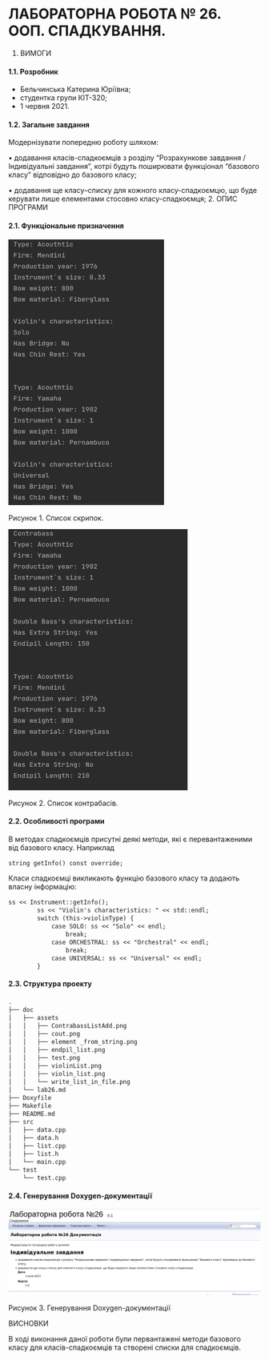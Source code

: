 # ЛАБОРАТОРНА РОБОТА № 26. ООП. СПАДКУВАННЯ.
1. ВИМОГИ
#### 1.1. Розробник
* Бельчинська Катерина Юріївна;
* студентка групи КІТ-320;
* 1 червня 2021.
#### 1.2. Загальне завдання

Модернізувати попередню роботу шляхом:

• додавання класів-спадкоємців з розділу “Розрахункове завдання / Індивідуальні завдання”,
котрі будуть поширювати функціонал “базового класу” відповідно до базового класу;

• додавання ще класу–списку для кожного класу-спадкоємцю, 
що буде керувати лише елементами стосовно класу-спадкоємця;
2. ОПИС ПРОГРАМИ

#### 2.1. Функціональне призначення

![рисунок 1](assets/violin_list.png)

Рисунок 1. Список скрипок.


![рисунок 1](assets/endpil_list.png)

Рисунок 2. Список контрабасів.

#### 2.2. Особливості програми
В методах спадкоємців присутні деякі методи, які є перевантаженими від базового класу. Наприклад

```
string getInfo() const override;
```

Класи спадкоємці викликають функцію базового класу та додають власну інформацію:

```
ss << Instrument::getInfo();
        ss << "Violin's characteristics: " << std::endl;
        switch (this->violinType) {
            case SOLO: ss << "Solo" << endl;
                break;
            case ORCHESTRAL: ss << "Orchestral" << endl;
                break;
            case UNIVERSAL: ss << "Universal" << endl;
        }
```


#### 2.3. Структура проекту

```
.
├── doc
│   ├── assets
│   │   ├── ContrabassListAdd.png
│   │   ├── cout.png
│   │   ├── element _from_string.png
│   │   ├── endpil_list.png
│   │   ├── test.png
│   │   ├── violinList.png
│   │   ├── violin_list.png
│   │   └── write_list_in_file.png
│   └── lab26.md
├── Doxyfile
├── Makefile
├── README.md
├── src
│   ├── data.cpp
│   ├── data.h
│   ├── list.cpp
│   ├── list.h
│   └── main.cpp
└── test
    └── test.cpp

```

#### 2.4. Генерування Doxygen-документації

![рисунок 1](assets/doxygen.png)

Рисунок 3. Генерування Doxygen-документації

ВИСНОВКИ

В ході виконання даної роботи були первантажені методи базового класу для класів-спадкоємців та створені списки для спадкоємців.


